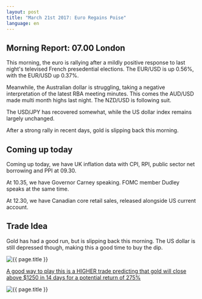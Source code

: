 ```yaml
---
layout: post
title: "March 21st 2017: Euro Regains Poise"
language: en
---
```

## Morning Report: 07.00 London

This morning, the euro is rallying after a mildly positive response to last night's televised French presedential elections. The EUR/USD is up 0.56%, with the EUR/USD up 0.37%. 

Meanwhile, the Australian dollar is struggling, taking a negative interpretation of the latest RBA meeting minutes. This comes the AUD/USD made multi month highs last night. The NZD/USD is following suit. 

The USD/JPY has recovered somewhat, while the US dollar index remains largely unchanged. 

After a strong rally in recent days, gold is slipping back this morning.


## Coming up today

Coming up today, we have UK inflation data with CPI, RPI, public sector net borrowing and PPI at 09.30. 

At 10.35, we have Governor Carney speaking. FOMC member Dudley speaks at the same time. 

At 12.30, we have Canadian core retail sales, released alongside US current account.


## Trade Idea

Gold has had a good run, but is slipping back this morning. The US dollar is still depressed though, making this a good time to buy the dip.


<img class="post-image" src="{{ site.url }}/images/2017-03-21_07-42-03.jpg" alt="{{ page.title }}" title="{{ page.title }}">

<a href="%LINK%%?currency=GBP&market=metals&duration_amount=14&duration_units=d&amount=10&amount_type=payout&expiry_type=duration&underlying=frxXAUUSD&formname=higherlower&barrier=1250" target="_blank">A good way to play this is a HIGHER trade predicting that gold will close above $1250 in 14 days for a potential return of 275%</a>

<img class="post-image" src="{{ site.url }}/images/2017-03-21_07-44-21.jpg" alt="{{ page.title }}" title="{{ page.title }}">